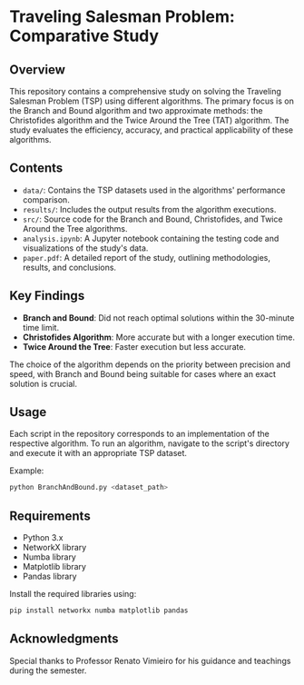 # Traveling Salesman Problem: Comparative Study

## Overview
This repository contains a comprehensive study on solving the Traveling Salesman Problem (TSP) using different algorithms. The primary focus is on the Branch and Bound algorithm and two approximate methods: the Christofides algorithm and the Twice Around the Tree (TAT) algorithm. The study evaluates the efficiency, accuracy, and practical applicability of these algorithms.

## Contents
- `data/`: Contains the TSP datasets used in the algorithms' performance comparison.
- `results/`: Includes the output results from the algorithm executions.
- `src/`: Source code for the Branch and Bound, Christofides, and Twice Around the Tree algorithms.
- `analysis.ipynb`: A Jupyter notebook containing the testing code and visualizations of the study's data.
- `paper.pdf`: A detailed report of the study, outlining methodologies, results, and conclusions.

## Key Findings
- **Branch and Bound**: Did not reach optimal solutions within the 30-minute time limit.
- **Christofides Algorithm**: More accurate but with a longer execution time.
- **Twice Around the Tree**: Faster execution but less accurate.

The choice of the algorithm depends on the priority between precision and speed, with Branch and Bound being suitable for cases where an exact solution is crucial.

## Usage
Each script in the repository corresponds to an implementation of the respective algorithm. To run an algorithm, navigate to the script's directory and execute it with an appropriate TSP dataset.

Example:
```bash
python BranchAndBound.py <dataset_path>
```

## Requirements
- Python 3.x
- NetworkX library
- Numba library
- Matplotlib library
- Pandas library

Install the required libraries using:
```bash
pip install networkx numba matplotlib pandas
```

## Acknowledgments
Special thanks to Professor Renato Vimieiro for his guidance and teachings during the semester.
